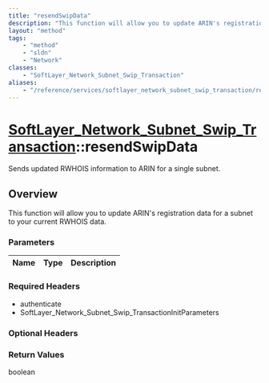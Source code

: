 ```yaml
---
title: "resendSwipData"
description: "This function will allow you to update ARIN's registration data for a subnet to your current RWHOIS data."
layout: "method"
tags:
    - "method"
    - "sldn"
    - "Network"
classes:
    - "SoftLayer_Network_Subnet_Swip_Transaction"
aliases:
    - "/reference/services/softlayer_network_subnet_swip_transaction/resendSwipData"
---
```

# [SoftLayer_Network_Subnet_Swip_Transaction](/reference/services/SoftLayer_Network_Subnet_Swip_Transaction)::resendSwipData

Sends updated RWHOIS information to ARIN for a single subnet.


## Overview 
This function will allow you to update ARIN's registration data for a subnet to your current RWHOIS data. 

### Parameters 
|Name | Type | Description |
| --- | --- | --- |


### Required Headers
* authenticate
* SoftLayer_Network_Subnet_Swip_TransactionInitParameters

### Optional Headers

### Return Values
boolean

